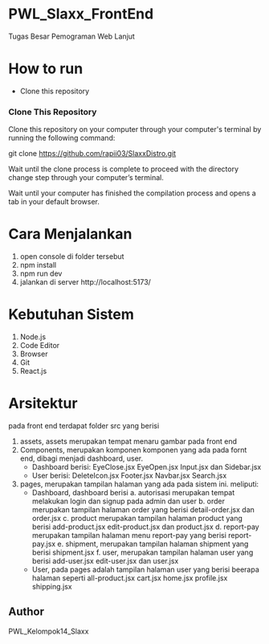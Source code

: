 # PWL_Slaxx_FrontEnd
Tugas Besar Pemograman Web Lanjut

# How to run
- Clone this repository
  
### Clone This Repository

Clone this repository on your computer through your computer's terminal by running the following command:

git clone https://github.com/rapii03/SlaxxDistro.git

Wait until the clone process is complete to proceed with the directory change step through your computer’s terminal.

Wait until your computer has finished the compilation process and opens a tab in your default browser.

# Cara Menjalankan
1. open console di folder tersebut
2. npm install
3. npm run dev
4. jalankan di server http://localhost:5173/ 

# Kebutuhan Sistem 
1. Node.js
2. Code Editor
3. Browser
4. Git
5. React.js

# Arsitektur
pada front end terdapat folder src yang berisi 
1. assets, assets merupakan tempat menaru gambar pada front end
2. Components, merupakan komponen komponen yang ada pada fornt end, dibagi menjadi dashboard, user.
   - Dashboard berisi: EyeClose.jsx EyeOpen.jsx Input.jsx dan Sidebar.jsx
   - User berisi: DeleteIcon.jsx Footer.jsx Navbar.jsx Search.jsx
3. pages, merupakan tampilan halaman yang ada pada sistem ini. meliputi:
   - Dashboard, dashboard berisi
     a. autorisasi merupakan tempat melakukan login dan signup pada admin dan user
     b. order merupakan tampilan halaman order yang berisi detail-order.jsx dan order.jsx
     c. product merupakan tampilan halaman product yang berisi add-product.jsx edit-product.jsx dan product.jsx
     d. report-pay merupakan tampilan halaman menu report-pay yang berisi report-pay.jsx
     e. shipment, merupakan tampilan halaman shipment yang berisi shipment.jsx
     f. user, merupakan tampilan halaman user yang berisi add-user.jsx edit-user.jsx dan user.jsx
   - User, pada pages adalah tampilan halaman user yang berisi beerapa halaman seperti all-product.jsx cart.jsx home.jsx profile.jsx shipping.jsx
     
## Author
PWL_Kelompok14_Slaxx
